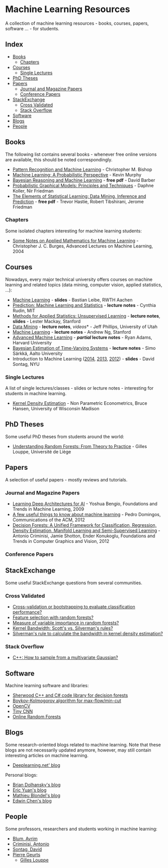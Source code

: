 # Machine Learning Resources

A collection of machine learning resources - books, courses, papers, software ... - for students.

## Index
 
* [Books](#books) 
    * [Chapters](#chapters)
* [Courses](#courses)  
    * [Single Lectures](#single)
* [PhD Theses](#phd-theses)
* [Papers](#papers)
    * [Journal and Magazine Papers](#journal-and-magazine-papers)
    * [Conference Papers](#conference-papers)
* [StackExchange](#stackexchange)
    * [Cross Validated](#cross-validated)
    * [Stack Overflow](#stack-overflow)
* [Software](#software)
* [Blogs](#blogs)
* [People](#people)

## Books 

The following list contains several books - whenever free online versions are available, this should be noted correspondingly.

* [Pattern Recognition and Machine Learning](http://research.microsoft.com/en-us/um/people/cmbishop/prml/) - Christopher M. Bishop
* [Machine Learning: A Probabilistic Perspective](http://www.cs.ubc.ca/~murphyk/MLbook/) - Kevin Murphy
* [Bayesian Reasoning and Machine Learning](http://www.cs.ucl.ac.uk/staff/d.barber/brml/) - **free pdf** - David Barber
* [Probabilistic Graphical Models: Principles and Techniques](http://pgm.stanford.edu/) - Daphne Koller, Nir Friedman
* [The Elements of Statistical Learning: Data Mining, Inference and Prediction](http://statweb.stanford.edu/~tibs/ElemStatLearn/) - **free pdf** - Trevor Hastie, Robert Tibshirani, Jerome Friedman

### Chapters

Some isolated chapters interesting for machine learning students:

* [Some Notes on Applied Mathematics for Machine Learning](http://research.microsoft.com/en-us/um/people/cburges/tech_reports/tr-2004-56.pdf) - Christopher J. C. Burges, Advanced Lectures on Machine Learning, 2004

## Courses

Nowadays, every major technical university offers courses on machine learning and related topics (data mining, computer vision, applied statistics, ...):

* [Machine Learning](http://www.vision.rwth-aachen.de/teaching/lecture_machine_learning) - **slides** - Bastian Leibe, RWTH Aachen
* [Prediction: Machine Learning and Statistics](http://ocw.mit.edu/courses/sloan-school-of-management/15-097-prediction-machine-learning-and-statistics-spring-2012/index.htm) - **lecture notes** - Cynthia Rudin, MIT
* [Methods for Applied Statistics: Unsupervised Learning](http://web.stanford.edu/~lmackey/stats306b/) - **lecture notes**, **slides** - Lester Mackay, Stanford
* [Data Mining](http://www.cs.utah.edu/~jeffp/teaching/cs5140.html) - **lecture notes**, *videos** - Jeff Phillips, University of Utah
* [Machine Learning](http://cs229.stanford.edu/) - **lecture notes** - Andrew Ng, Stanford
* [Advanced Machine Learning](http://www.seas.harvard.edu/courses/cs281/) - **_partial_ lecture notes** - Ryan Adams, Harvard University
* [Bayesian Estimation of Time-Varying Systems](http://www.lce.hut.fi/~ssarkka/course_k2010/full_course_booklet.pdf) - **lecture notes** - Simo Särkkä, Aalto University
* Introduction to Machine Learning ([2014](http://cs.nyu.edu/~dsontag/courses/ml14/), [2013](http://cs.nyu.edu/~dsontag/courses/ml13/), [2012](http://cs.nyu.edu/~dsontag/courses/ml12/)) - **slides** - David Sontag, NYU

### Single Lectures

A list of single lectures/classes - slides or lecture notes - interesting for students in machine learning.

* [Kernel Density Estimation](http://www.ssc.wisc.edu/~bhansen/718/NonParametrics1.pdf) - Non Parametric Econometrics, Bruce Hansen, University of Wisconsin Madison

## PhD Theses

Some useful PhD theses from students around the world:

* [Understanding Random Forests: From Theory to Practice](http://orbi.ulg.ac.be/bitstream/2268/170309/1/thesis.pdf) - Gilles Louppe, Université de Liège

## Papers

A selection of useful papers  - mostly reviews and tutorials.

### Journal and Magazine Papers

* [Learning Deep Architectures for AI](http://www.nowpublishers.com/article/Details/MAL-006) - Yoshua Bengio, Foundations and Trends in Machine Learning, 2009
* [A few useful things to know about machine learning](http://homes.cs.washington.edu/~pedrod/papers/cacm12.pdf) - Pedro Domingos, Communications of the ACM, 2012
* [Decision Forests: A Unified Framework for Classification, Regression, Density Estimation, Manifold Learning and Semi-Supervised Learning](http://research.microsoft.com/pubs/158806/CriminisiForests_FoundTrends_2011.pdf) - Antonio Criminisi, Jamie Shotton, Ender Konukoglu, Foundations and Trends in Computer Graphics and Vision, 2012

### Conference Papers

## StackExchange

Some useful StackExchange questions from several communities.

### Cross Validated

* [Cross-validation or bootstrapping to evaluate classification performance?](http://stats.stackexchange.com/questions/71184/cross-validation-or-bootstrapping-to-evaluate-classification-performance)
* [Feature selection with random forests?](http://stats.stackexchange.com/questions/68692/feature-selection-with-random-forests)
* [Measure of variable importance in random forests?](http://stats.stackexchange.com/questions/12605/measures-of-variable-importance-in-random-forests)
* [Kernel Bandwidth: Scott's vs. Silverman's rules?](http://stats.stackexchange.com/questions/90656/kernel-bandwidth-scotts-vs-silvermans-rules)
* [Silverman's rule to calculate the bandwidth in kernel density estimation?](http://stats.stackexchange.com/questions/6670/which-is-the-formula-from-silverman-to-calculate-the-bandwidth-in-a-kernel-densi?rq=1)

### Stack Overflow

* [C++: How to sample from a multivariate Gaussian?](http://stackoverflow.com/questions/6142576/sample-from-multivariate-normal-gaussian-distribution-in-c)

## Software

Machine learning software and libraries:

* [Sherwood C++ and C# code library for decision forests](http://research.microsoft.com/en-us/downloads/52d5b9c3-a638-42a1-94a5-d549e2251728/)
* [Boykov-Kolmogorov algorithm for max-flow/min-cut](http://vision.csd.uwo.ca/code/)
* [OpenCV](http://opencv.org/)
* [Tiny CNN](https://github.com/nyanp/tiny-cnn)
* [Online Random Forests](http://www.ymer.org/amir/software/online-random-forests/)

## Blogs

Some research-oriented blogs related to machine learning. Note that these blogs are not necessarily updated anymore, however, may still contain interesting articles on machine learning.

* [Deeplearning.net' blog](http://deeplearning.net/blog/)

Personal blogs:

* [Brian Dolhansky's blog](http://briandolhansky.com/blog/)
* [Eric Yuan's blog](http://eric-yuan.me/)
* [Mathieu Blondel's blog](http://www.mblondel.org/journal/)
* [Edwin Chen's blog](http://blog.echen.me/)

## People

Some professors, researchers and students working in machine learning:

* [Blum, Avrim](http://www.cs.cmu.edu/~avrim/)
* [Criminisi, Antonio](http://research.microsoft.com/en-us/people/antcrim/)
* [Sontag, David](http://cs.nyu.edu/~dsontag/)
* [Pierre Geurts](http://www.montefiore.ulg.ac.be/~geurts/)
    * [Gilles Louppe](http://www.montefiore.ulg.ac.be/~glouppe/)
